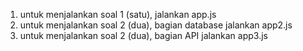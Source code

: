 1. untuk menjalankan soal 1 (satu), jalankan app.js
2. untuk menjalankan soal 2 (dua), bagian database jalankan app2.js
3. untuk menjalankan soal 2 (dua), bagian API jalankan app3.js